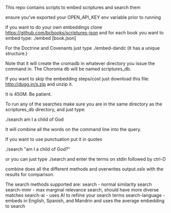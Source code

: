 This repo contains scripts to embed scriptures and search them

ensure you've exported your OPEN_API_KEY env variable prior to running

If you want to do your own embeddings clone https://github.com/bcbooks/scriptures-json and for each
book you want to embed type:
./embed [book.json]

For the Doctrine and Covenants just type
./embed-dandc
(it has a unique structure.)

Note that it will create the cromadb in whatever directory you issue the command in.
The Choroma db will be named scriptures_db. 

If you want to skip the embedding steps/cost just download this file:
http://dugg.in/s.zip 
and  unzip it.

It is 450M. Be patient.

To run any of the searches make sure you are in the same directory as the scriptures_db directory, and just
type:

./search am I a child of God

It will combine all the words on the command line into the query.

If you want to use punctuation put it in quotes

./search "am I a child of God?"

or you can just type ./search and enter the terms on stdin followed by ctrl-D

combine does all the different methods and overwrites output.xslx with the results for comparison.

The search methods supported are:
search - normal similarity search
search-mmr - max marginal relevance search, should have more diverse matches
search-ai - uses AI to refiine your search terms
search-language - embeds in English, Spanish, and Mandrin and uses the average embedding to search



